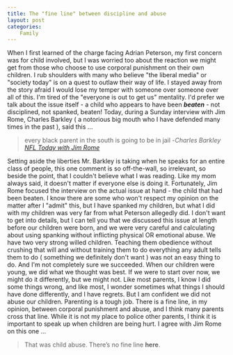 ```yaml
---
title: The "fine line" between discipline and abuse
layout: post
categories:
    Family
---
```

When I first learned of the charge facing Adrian Peterson, my first concern was for child involved, but I was worried too about the reaction we might get from those who choose to use corporal punishment on their own children. I rub shoulders with many who believe "the liberal media" or "society today" is on a quest to outlaw their way of life. I stayed away from the story afraid I would lose my temper with someone over someone over all of this. 
I'm tired of the "everyone is out to get us" mentality.
I'd prefer we talk about the issue itself - a child who appears to have been <strong><em>beaten</em></strong> - not disciplined, not spanked, beaten!
Today, during a Sunday interview with Jim Rome, Charles Barkley ( a notorious big mouth who I have defended many times in the past ), said this ...
<blockquote>every black parent in the south is going to be in jail -<cite>Charles Barkley <a href="http://ftw.usatoday.com/2014/09/charles-barkley-adrian-peterson-video-ray-rice-cbs-nfl-today">NFL Today with Jim Rome</a></cite></blockquote>
Setting aside the liberties Mr. Barkley is taking when he speaks for an entire class of people, this one comment is so off-the-wall, so irrelevant, so beside the point, that I couldn't believe what I was reading. 
Like my mom always said, it doesn't matter if everyone else is doing it.
Fortunately, Jim Rome focused the interview on the actual issue at hand - the child that had been beaten. 
I know there are some who won't respect my opinion on the matter after I "admit" this, but I have spanked my children, but what I did with my children was very far from what Peterson allegedly did. I don't want to get into details, but I can tell you that we discussed this issue at length before our children were born, and we were very careful and calculating about using spanking without inflicting physical OR emotional abuse. 
We have two very strong willed children. Teaching them obedience without crushing that will and without training them to do everything any adult tells them to do ( something we definitely don't want ) was not an easy thing to do. And I'm not completely sure we succeeded. When our children were young, we did what we thought was best. If we were to start over now, we might do it differently, but we might not. Like most parents, I know I did some things wrong, and like most, I wonder sometimes what things I should have done differently, and I have regrets. But I am confident we did not abuse our children.
Parenting is a tough job. There is a fine line, in my opinion, between corporal punishment and abuse, and I think many parents cross that line. While it is not my place to police other parents, I think it is important to speak up when children are being hurt.  
I agree with Jim Rome on this one ...
<blockquote>That was child abuse. There’s no fine line <strong>here</strong>.</blockquote>

